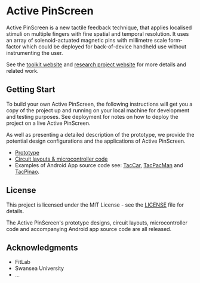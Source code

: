 # Active PinScreen
Active PinScreen is a new tactile feedback technique, that applies localised stimuli on multiple fingers with fine spatial and temporal resolution. It uses an array of solenoid-actuated magnetic pins with millimetre scale form-factor which could be deployed for back-of-device handheld use without instrumenting the user.

See the [toolkit website](https://breaking-the-glass.com/toolkit.html) and [research project website](https://breaking-the-glass.com) for more details and related work.
## Getting Start
To build your own Active PinScreen, the following instructions will get you a copy of the project up and running on your local machine for development and testing purposes. See deployment for notes on how to deploy the project on a live Active PinScreen.

As well as presenting a detailed description of the prototype, we provide the potential design configurations and the applications of Active PinScreen.

* [Prototype](Prototype/)
* [Circuit layouts & microcontroller code](Electronics%20and%20microcontroller%20code/)
* Examples of Android App source code see: [TacCar](EndlessRunner), [TacPacMan](TacPacMan) and [TacPinao](TapPinao).

## License

This project is licensed under the MIT License - see the [LICENSE](LICENSE) file for details.

The Active PinScreen's prototype designs, circuit layouts, microcontroller code and accompanying Android app source code are all released.

## Acknowledgments

* FitLab
* Swansea University
* ...
